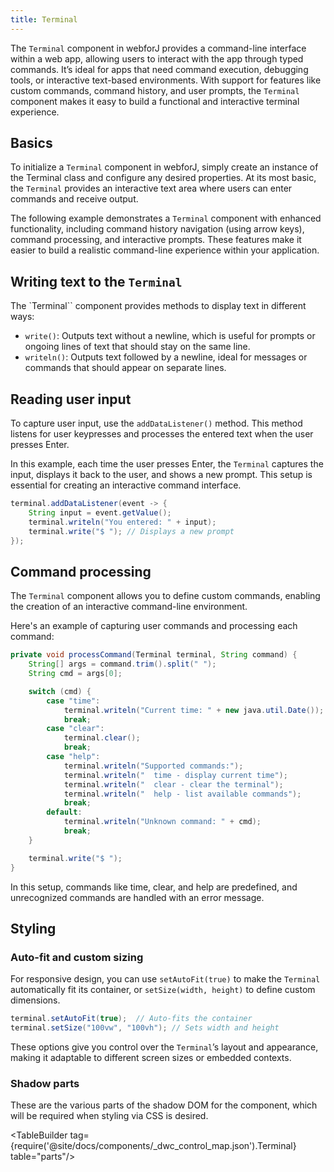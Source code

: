 ```yaml
---
title: Terminal
---
```


<DocChip chip="shadow" />

<DocChip chip="name" label="dwc-terminal" />

<JavadocLink type="appnav" location="com/webforj/component/appnav/AppNav" top='true'/> 

The `Terminal` component in webforJ provides a command-line interface within a web app, allowing users to interact with the app through typed commands. It’s ideal for apps that need command execution, debugging tools, or interactive text-based environments. With support for features like custom commands, command history, and user prompts, the `Terminal` component makes it easy to build a functional and interactive terminal experience. 

## Basics

To initialize a `Terminal` component in webforJ, simply create an instance of the Terminal class and configure any desired properties. At its most basic, the `Terminal` provides an interactive text area where users can enter commands and receive output. 

The following example demonstrates a `Terminal` component with enhanced functionality, including command history navigation (using arrow keys), command processing, and interactive prompts. These features make it easier to build a realistic command-line experience within your application.

<ComponentDemo 
path='https://demo.webforj.com/webapp/controlsamples/terminal?'  
javaE='https://raw.githubusercontent.com/webforj/webforj-docs-samples/refs/heads/main/src/main/java/com/webforj/samples/views/terminal/TerminalView.java'
height='300px'
/>

## Writing text to the `Terminal`
The `Terminal`` component provides methods to display text in different ways:

- `write()`: Outputs text without a newline, which is useful for prompts or ongoing lines of text that should stay on the same line.
- `writeln()`: Outputs text followed by a newline, ideal for messages or commands that should appear on separate lines.

## Reading user input
To capture user input, use the `addDataListener()` method. This method listens for user keypresses and processes the entered text when the user presses Enter.

In this example, each time the user presses Enter, the `Terminal` captures the input, displays it back to the user, and shows a new prompt. This setup is essential for creating an interactive command interface.

```java
terminal.addDataListener(event -> {
    String input = event.getValue();
    terminal.writeln("You entered: " + input);
    terminal.write("$ "); // Displays a new prompt
});
```

## Command processing
The `Terminal` component allows you to define custom commands, enabling the creation of an interactive command-line environment. 

Here's an example of capturing user commands and processing each command:

```java
private void processCommand(Terminal terminal, String command) {
    String[] args = command.trim().split(" ");
    String cmd = args[0];

    switch (cmd) {
        case "time":
            terminal.writeln("Current time: " + new java.util.Date());
            break;
        case "clear":
            terminal.clear();
            break;
        case "help":
            terminal.writeln("Supported commands:");
            terminal.writeln("  time - display current time");
            terminal.writeln("  clear - clear the terminal");
            terminal.writeln("  help - list available commands");
            break;
        default:
            terminal.writeln("Unknown command: " + cmd);
            break;
    }

    terminal.write("$ ");
}
```
In this setup, commands like time, clear, and help are predefined, and unrecognized commands are handled with an error message.

## Styling

### Auto-fit and custom sizing
For responsive design, you can use `setAutoFit(true)` to make the `Terminal` automatically fit its container, or `setSize(width, height)` to define custom dimensions.

```java
terminal.setAutoFit(true);  // Auto-fits the container
terminal.setSize("100vw", "100vh"); // Sets width and height
```

These options give you control over the `Terminal`’s layout and appearance, making it adaptable to different screen sizes or embedded contexts.

### Shadow parts

These are the various parts of the shadow DOM for the component, which will be required when styling via CSS is desired.

<TableBuilder tag={require('@site/docs/components/_dwc_control_map.json').Terminal} table="parts"/>


